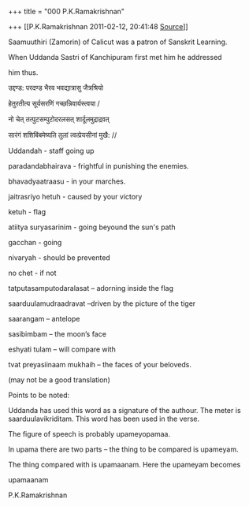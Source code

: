 +++
title = "000 P.K.Ramakrishnan"

+++
[[P.K.Ramakrishnan	2011-02-12, 20:41:48 [Source](https://groups.google.com/g/samskrita/c/8-95rvmA4J8)]]



  

Saamuuthiri (Zamorin) of Calicut was a patron of Sanskrit Learning.

When Uddanda Sastri of Kanchipuram first met him he addressed

him thus.



उद्दण्ड: परदण्ड भैरव भवद्यात्रासु जैत्रश्रियो

हेतुरतीत्य सूर्यसरणिं गच्छन्निवार्यस्त्वया /

नो चेत् तत्पुटसम्पुटोदरलसत् शार्दूलमुद्राद्रवत्

सारंगं शशिबिंबमेष्यति तुलां त्वत्प्रेयसीनां मुखै: //



Uddandah - staff going up

paradandabhairava - frightful in punishing the enemies.

bhavadyaatraasu - in your marches.

jaitrasriyo hetuh - caused by your victory

ketuh - flag

atiitya suryasarinim - going beyound the sun's path

gacchan - going

nivaryah - should be prevented

no chet - if not

tatputasamputodaralasat – adorning inside the flag

saarduulamudraadravat –driven by the picture of the tiger

saarangam – antelope

sasibimbam – the moon’s face

eshyati tulam – will compare with

tvat preyasiinaam mukhaih – the faces of your beloveds.

(may not be a good translation)

Points to be noted:

Uddanda has used this word as a signature of the authour. The meter is saarduulavikriditam. This word has been used in the verse.

The figure of speech is probably upameyopamaa.

In upama there are two parts – the thing to be compared is upameyam.

The thing compared with is upamaanam. Here the upameyam becomes

upamaanam



P.K.Ramakrishnan













  

